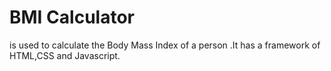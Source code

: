 # BMI Calculator
is used to calculate the Body Mass Index of a person .It has a framework of HTML,CSS and Javascript.
 
